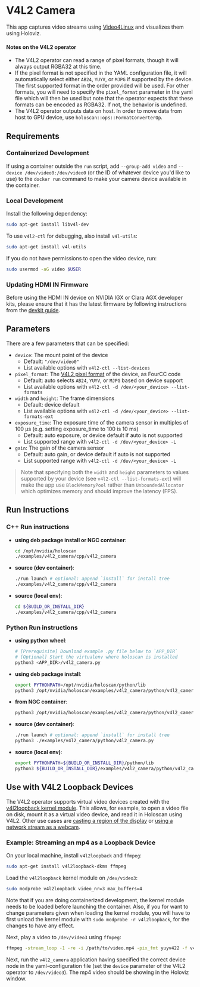 # V4L2 Camera

This app captures video streams using [Video4Linux](https://www.kernel.org/doc/html/v4.9/media/uapi/v4l/v4l2.html) and visualizes them using Holoviz.

#### Notes on the V4L2 operator

* The V4L2 operator can read a range of pixel formats, though it will always output RGBA32 at this time.
* If the pixel format is not specified in the YAML configuration file, it will automatically select either `AB24`, `YUYV`, or `MJPG` if supported by the device. The first supported format in the order provided will be used. For other formats, you will need to specify the `pixel_format` parameter in the yaml file which will then be used but note that the operator expects that these formats can be encoded as RGBA32. If not, the behavior is undefined.
* The V4L2 operator outputs data on host. In order to move data from host to GPU device, use `holoscan::ops::FormatConverterOp`.

## Requirements

### Containerized Development

If using a container outside the `run` script, add `--group-add video` and `--device /dev/video0:/dev/video0` (or the ID of whatever device you'd like to use) to the `docker run` command to make your camera device available in the container.

### Local Development

Install the following dependency:

```sh
sudo apt-get install libv4l-dev
```

To use `v4l2-ctl` for debugging, also install `v4l-utils`:

```sh
sudo apt-get install v4l-utils
```

If you do not have permissions to open the video device, run:

```sh
sudo usermod -aG video $USER
```

### Updating HDMI IN Firmware

Before using the HDMI IN device on NVIDIA IGX or Clara AGX developer kits, please ensure that it has the latest firmware by following instructions from the [devkit guide](https://docs.nvidia.com/igx-orin/user-guide/latest/post-installation.html#updating-hdmi-in-input-firmware).

## Parameters

There are a few parameters that can be specified:

* `device`: The mount point of the device
  * Default: `"/dev/video0"`
  * List available options with `v4l2-ctl --list-devices`
* `pixel_format`: The [V4L2 pixel format](https://docs.kernel.org/userspace-api/media/v4l/pixfmt-intro.html) of the device, as FourCC code
  * Default: auto selects `AB24`, `YUYV`, or `MJPG` based on device support
  * List available options with `v4l2-ctl -d /dev/<your_device> --list-formats`
* `width` and `height`: The frame dimensions
  * Default: device default
  * List available options with `v4l2-ctl -d /dev/<your_device> --list-formats-ext`
* `exposure_time`: The exposure time of the camera sensor in multiples of 100 μs (e.g. setting exposure_time to 100 is 10 ms)
  * Default: auto exposure, or device default if auto is not supported
  * List supported range with `v4l2-ctl -d /dev/<your_device> -L`
* `gain`: The gain of the camera sensor
  * Default: auto gain, or device default if auto is not supported
  * List supported range with `v4l2-ctl -d /dev/<your_device> -L`

> Note that specifying both the `width` and `height` parameters to values supported by your device (see `v4l2-ctl --list-formats-ext`) will make the app use `BlockMemoryPool` rather than `UnboundedAllocator` which optimizes memory and should improve the latency (FPS).

## Run Instructions

### C++ Run instructions

* **using deb package install or NGC container**:
  ```bash
  cd /opt/nvidia/holoscan
  ./examples/v4l2_camera/cpp/v4l2_camera
  ```
* **source (dev container)**:
  ```bash
  ./run launch # optional: append `install` for install tree
  ./examples/v4l2_camera/cpp/v4l2_camera
  ```
* **source (local env)**:
  ```bash
  cd ${BUILD_OR_INSTALL_DIR}
  ./examples/v4l2_camera/cpp/v4l2_camera
  ```

### Python Run instructions

* **using python wheel**:
  ```bash
  # [Prerequisite] Download example .py file below to `APP_DIR`
  # [Optional] Start the virtualenv where holoscan is installed
  python3 <APP_DIR>/v4l2_camera.py
  ```
* **using deb package install**:
  ```bash
  export PYTHONPATH=/opt/nvidia/holoscan/python/lib
  python3 /opt/nvidia/holoscan/examples/v4l2_camera/python/v4l2_camera.py
  ```
* **from NGC container**:
  ```bash
  python3 /opt/nvidia/holoscan/examples/v4l2_camera/python/v4l2_camera.py
  ```
* **source (dev container)**:
  ```bash
  ./run launch # optional: append `install` for install tree
  python3 ./examples/v4l2_camera/python/v4l2_camera.py
  ```
* **source (local env)**:
  ```bash
  export PYTHONPATH=${BUILD_OR_INSTALL_DIR}/python/lib
  python3 ${BUILD_OR_INSTALL_DIR}/examples/v4l2_camera/python/v4l2_camera.py
  ```

## Use with V4L2 Loopback Devices

The V4L2 operator supports virtual video devices created with the [v4l2loopback kernel module](https://github.com/umlaeute/v4l2loopback). This allows, for example, to open a video file on disk, mount it as a virtual video device, and read it in Holoscan using V4L2. Other use cases are [casting a region of the display](https://wiki.archlinux.org/title/V4l2loopback#Casting_X11_using_FFmpeg) or [using a network stream as a webcam](https://wiki.archlinux.org/title/V4l2loopback#Using_a_network_stream_as_webcam).

### Example: Streaming an mp4 as a Loopback Device

On your local machine, install `v4l2loopback` and `ffmpeg`:
```sh
sudo apt-get install v4l2loopback-dkms ffmpeg
```

Load the `v4l2loopback` kernel module on `/dev/video3`:
```sh
sudo modprobe v4l2loopback video_nr=3 max_buffers=4
```
Note that if you are doing containerized development, the kernel module needs to be loaded before launching the container. Also, if you for want to change parameters given when loading the kernel module, you will have to first unload the kernel module with `sudo modprobe -r v4l2loopback`, for the changes to have any effect.

Next, play a video to `/dev/video3` using `ffmpeg`:
```sh
ffmpeg -stream_loop -1 -re -i /path/to/video.mp4 -pix_fmt yuyv422 -f v4l2 /dev/video3
```

Next, run the `v4l2_camera` application having specified the correct device node in the yaml-configuration file (set the `device` parameter of the V4L2 operator to `/dev/video3`). The mp4 video should be showing in the Holoviz window.
